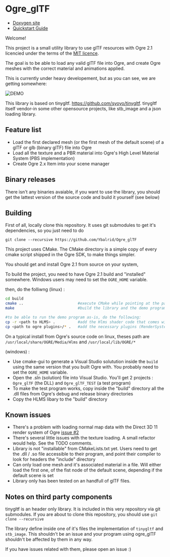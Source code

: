 # Ogre_glTF

 - [Doxygen site](./doxygen)
 - [Quickstart Guide](./guide)

Welcome!

This project is a small utility library to use glTF resources with Ogre 2.1 licencied under the terms of the [MIT licence](https://opensource.org/licenses/MIT "MIT Licence on the OSI website").

The goal is to be able to load any valid glTF file into Ogre, and create Ogre meshes with the correct material and animations applied.

This is currently under heavy developement, but as you can see, we are getting somewhere:

![DEMO](./demo.gif)

This library is based on tinygltf. https://github.com/syoyo/tinygltf. tinygltf itself vendor-in some other opensource projects, like stb_image and a json loading library.


## Feature list

 - Load the first declared mesh (or the first mesh of the default scene) of a glTF or glb (binary glTF) file into Ogre
 - Load all the texture and a PBR material into Ogre's High Level Material System (PBS implementation)
 - Create Ogre 2.x Item into your scene manager
 
## Binary releases

There isn't any binaries avaiable, if you want to use the library, you should get the lattest version of the source code and build it yourself (see below)

## Building

First of all, locally clone this repository. It uses git submodules to get it's dependencies, so you just need to do 

```
git clone --recursive https://github.com/Ybalrid/Ogre_glTF
```

This project uses CMake. The CMake directory is a simple copy of every cmake script shipped in the Ogre SDK, to make things simpler.

You should get and install Ogre 2.1 from source on your system, 

To build the project, you need to have Ogre 2.1 build and "installed" somewhere. Windows users may need to set the `OGRE_HOME` variable.

then, do the folliwng (linux) :

```bash
cd build
cmake ..                        #execute CMake while pointing at the parent directory
make                            #build the library and the demo program

#to be able to run the demo program as-is, do the following:
cp -r <path to HLMS> .          #add the Hlms shader code that comes with Ogre
cp <path to ogre plugins>/* .   #add the necessary plugins (RenderSystem_GL3+)
```
On a typical install from Ogre's source code on linux, theses path are `/usr/local/share/OGRE/Media/Hlms` and `/usr/local/lib/OGRE/*`

(windows) :

 - Use cmake-gui to generate a Visual Studio solutution inside the `build` using the same version that you built Ogre with. You probably need to set the `OGRE_HOME` variable.
 - Open the .sln (solution) file into Visual Studio. You'll get 2 projects : `Ogre_glTF` (the DLL) and `Ogre_glTF_TEST` (a test program)
 - To make the test program works, copy inside the "build" directory all the .dll files from Ogre's debug and release binary directories
 - Copy the HLMS libary to the "build" directory

## Known issues

 - There's a problem with loading normal map data with the Direct 3D 11 render system of Ogre [issue #2](https://github.com/Ybalrid/Ogre_glTF/issues/2)
 - There's several little issues with the texture loading. A small refactor would help. See the TODO comments.
 - Library is not "installable" from CMakeLists.txt yet. Users need to get the .dll / .so file accessible to their program, and point their compiler to look for headers the "include" directory
 - Can only load one mesh and it's associated material in a file. Will either load the first one, of the fist node of the default scene, depending if the default scene is set
 - Library only has been tested on an handfull of glTF files. 

## Notes on third party components

tinygltf is an header only library. It is included in this very repository via git submodules.
If you are about to clone this repository, you should use `git clone --recursive`

The library define inside one of it's files the implementation of `tinygltf` and `stb_image`. This shouldn't be an issue and your program using ogre_glTF shouldn't be affected by them in any way.

If you have issues related with them, please open an issue :)
